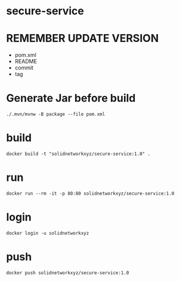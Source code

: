 # secure-service

# REMEMBER UPDATE VERSION
- pom.xml
- README
- commit
- tag


# Generate Jar before build
````
./.mvn/mvnw -B package --file pom.xml
````

# build
````
docker build -t "solidnetworkxyz/secure-service:1.0" .
````

# run
````
docker run --rm -it -p 80:80 solidnetworkxyz/secure-service:1.0
````
# login
````
docker login -u solidnetworkxyz
````

# push
````
docker push solidnetworkxyz/secure-service:1.0
````


